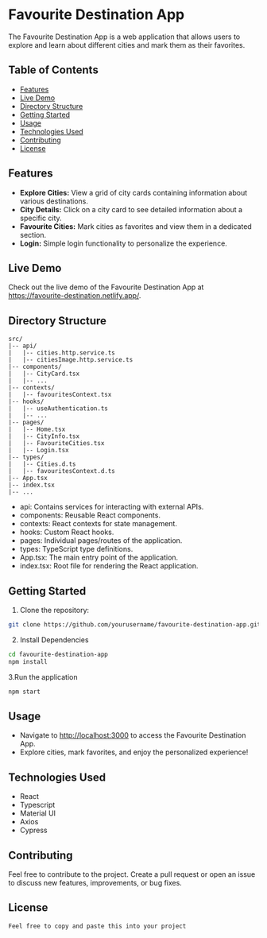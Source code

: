 # Favourite Destination App

The Favourite Destination App is a web application that allows users to explore and learn about different cities and mark them as their favorites.

## Table of Contents

- [Features](#features)
- [Live Demo](#live-demo)
- [Directory Structure](#directory-structure)
- [Getting Started](#getting-started)
- [Usage](#usage)
- [Technologies Used](#technologies-used)
- [Contributing](#contributing)
- [License](#license)

## Features

- **Explore Cities:** View a grid of city cards containing information about various destinations.
- **City Details:** Click on a city card to see detailed information about a specific city.
- **Favourite Cities:** Mark cities as favorites and view them in a dedicated section.
- **Login:** Simple login functionality to personalize the experience.

## Live Demo

Check out the live demo of the Favourite Destination App at <https://favourite-destination.netlify.app/>.

## Directory Structure

```plaintext
src/
|-- api/
|   |-- cities.http.service.ts
|   |-- citiesImage.http.service.ts
|-- components/
|   |-- CityCard.tsx
|   |-- ...
|-- contexts/
|   |-- favouritesContext.tsx
|-- hooks/
|   |-- useAuthentication.ts
|   |-- ...
|-- pages/
|   |-- Home.tsx
|   |-- CityInfo.tsx
|   |-- FavouriteCities.tsx
|   |-- Login.tsx
|-- types/
|   |-- Cities.d.ts
|   |-- favouritesContext.d.ts
|-- App.tsx
|-- index.tsx
|-- ...
```

- api: Contains services for interacting with external APIs.
- components: Reusable React components.
- contexts: React contexts for state management.
- hooks: Custom React hooks.
- pages: Individual pages/routes of the application.
- types: TypeScript type definitions.
- App.tsx: The main entry point of the application.
- index.tsx: Root file for rendering the React application.

## Getting Started

1. Clone the repository:

```bash
git clone https://github.com/yourusername/favourite-destination-app.git
```

2. Install Dependencies

```bash
cd favourite-destination-app
npm install
```

3.Run the application

```bash
npm start
```

## Usage

- Navigate to <http://localhost:3000> to access the Favourite Destination App.
- Explore cities, mark favorites, and enjoy the personalized experience!

## Technologies Used

- React
- Typescript
- Material UI
- Axios
- Cypress

## Contributing

Feel free to contribute to the project. Create a pull request or open an issue to discuss new features, improvements, or bug fixes.

## License

```vbnet
Feel free to copy and paste this into your project
```
